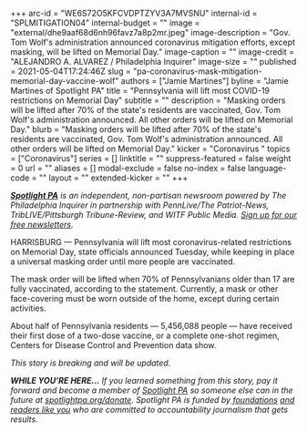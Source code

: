 +++
arc-id = "WE6S72O5KFCVDPTZYV3A7MVSNU"
internal-id = "SPLMITIGATION04"
internal-budget = ""
image = "external/dhe9aaf68d6nh96favz7a8p2mr.jpeg"
image-description = "Gov. Tom Wolf's administration announced coronavirus mitigation efforts, except masking, will be lifted on Memorial Day."
image-caption = ""
image-credit = "ALEJANDRO A. ALVAREZ / Philadelphia Inquirer"
image-size = ""
published = 2021-05-04T17:24:46Z
slug = "pa-coronavirus-mask-mitigation-memorial-day-vaccine-wolf"
authors = ["Jamie Martines"]
byline = "Jamie Martines of Spotlight PA"
title = "Pennsylvania will lift most COVID-19 restrictions on Memorial Day"
subtitle = ""
description = "Masking orders will be lifted after 70% of the state's residents are vaccinated, Gov. Tom Wolf's administration announced. All other orders will be lifted on Memorial Day."
blurb = "Masking orders will be lifted after 70% of the state's residents are vaccinated, Gov. Tom Wolf's administration announced. All other orders will be lifted on Memorial Day."
kicker = "Coronavirus "
topics = ["Coronavirus"]
series = []
linktitle = ""
suppress-featured = false
weight = 0
url = ""
aliases = []
modal-exclude = false
no-index = false
language-code = ""
layout = ""
extended-kicker = ""
+++

<a href="https://www.spotlightpa.org/"><i><b>Spotlight PA</b></i></a><i> is an independent, non-partisan newsroom powered by The Philadelphia Inquirer in partnership with PennLive/The Patriot-News, TribLIVE/Pittsburgh Tribune-Review, and WITF Public Media. </i><a href="https://www.spotlightpa.org/newsletters"><i>Sign up for our free newsletters</i></a><i>.</i>

HARRISBURG — Pennsylvania will lift most coronavirus-related restrictions on Memorial Day, state officials announced Tuesday, while keeping in place a universal masking order until more people are vaccinated.

The mask order will be lifted when 70% of Pennsylvanians older than 17 are fully vaccinated, according to the statement. Currently, a mask or other face-covering must be worn outside of the home, except during certain activities.

About half of Pennsylvania residents — 5,456,088 people — have received their first dose of a two-dose vaccine, or a complete one-shot regimen, Centers for Disease Control and Prevention data show.

<script src="https://www.spotlightpa.org/embed.js" async></script><div data-spl-embed-version="1" data-spl-src="https://www.spotlightpa.org/embeds/newsletter/"></div>

<i>This story is breaking and will be updated.</i>

<i><b>WHILE YOU’RE HERE...</b></i><i> If you learned something from this story, pay it forward and become a member of </i><a href="https://www.spotlightpa.org/"><i>Spotlight PA</i></a><i> so someone else can in the future at </i><a href="http://spotlightpa.org/donate"><i>spotlightpa.org/donate</i></a><i>. Spotlight PA is funded by</i><a href="https://www.spotlightpa.org/support"><i> foundations</i></a><i> </i><a href="https://www.spotlightpa.org/support"><i>and readers like you</i></a><i> who are committed to accountability journalism that gets results.</i>
